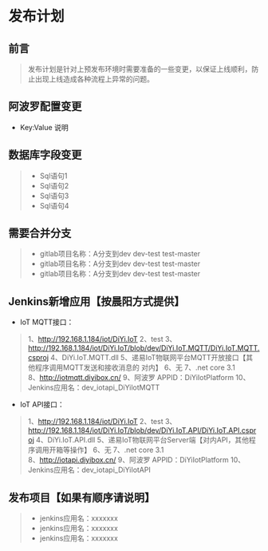 # 发布计划

## 前言
> 发布计划是针对上预发布环境时需要准备的一些变更，以保证上线顺利，防止出现上线造成各种流程上异常的问题。

## 阿波罗配置变更
- Key:Value  说明

## 数据库字段变更
> - Sql语句1
> - Sql语句2
> - Sql语句3
> - Sql语句4

## 需要合并分支
>- gitlab项目名称：A分支到dev  dev-test test-master 
>- gitlab项目名称：A分支到dev  dev-test test-master 
>- gitlab项目名称：A分支到dev  dev-test test-master 

## Jenkins新增应用【按晨阳方式提供】
- IoT MQTT接口：
> 1、http://192.168.1.184/iot/DiYi.IoT
2、test
3、http://192.168.1.184/iot/DiYi.IoT/blob/dev/DiYi.IoT.MQTT/DiYi.IoT.MQTT.csproj
4、DiYi.IoT.MQTT.dll
5、递易IoT物联网平台MQTT开放接口【其他程序调用MQTT发送和接收消息的 对内】
6、无
7、.net core 3.1   
8、http://iotmqtt.diyibox.cn/
9、阿波罗 APPID：DiYiIotPlatform
10、Jenkins应用名：dev_iotapi_DiYilotMQTT

- IoT API接口：
>1、http://192.168.1.184/iot/DiYi.IoT
2、test
3、http://192.168.1.184/iot/DiYi.IoT/blob/dev/DiYi.IoT.API/DiYi.IoT.API.csproj
4、DiYi.IoT.API.dll
5、递易IoT物联网平台Server端【对内API，其他程序调用开箱等操作】
6、无
7、.net core 3.1    
8、http://iotapi.diyibox.cn/
9、阿波罗 APPID：DiYiIotPlatform
10、Jenkins应用名：dev_iotapi_DiYiIotAPI

## 发布项目【如果有顺序请说明】
> - jenkins应用名：xxxxxxx
> - jenkins应用名：xxxxxxx
> - jenkins应用名：xxxxxxx